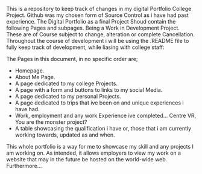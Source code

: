 This is a repository to keep track of changes in my digital Portfolio College Project. Github was my chosen form of Source Control as i have had past experience. The Digital Portfolio as a final Project Shoud contain the following Pages and subpages. Being a Work in Development Project. These are of Course subject to change, alteration or complete Cancellation. Throughout the course of development i will be using the .README file to fully keep track of development, while liasing with college staff:

The Pages in this document, in no specific order are;

- Homepage.
- About Me Page.
- A page dedicated to my college Projects.
- A page with a form and buttons to links to my social Media.
- A page dedicated to my personal Projects.
- A page dedicated to trips that ive been on and unique experiences i have had.
- Work, employment and any work Experience ive completed... Centre VR, You are the monster project?
- A table showcasing the qualification i have or, those that i am currently working towards, updated as and when.

This whole portfolio is a way for me to showcase my skill and any projects I am working on. As intended, it allows employers to view my work on a website that may in the future be hosted on the world-wide web. Furthermore...
 
